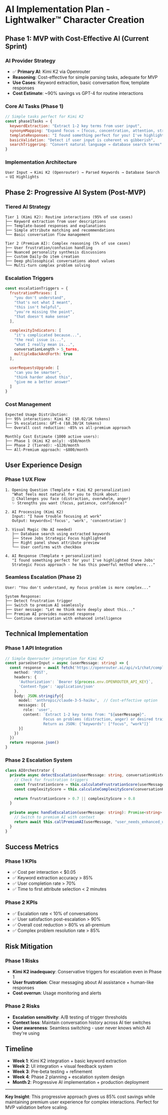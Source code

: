 # AI Implementation Plan - Lightwalker™ Character Creation

## Phase 1: MVP with Cost-Effective AI (Current Sprint)

### **AI Provider Strategy**
- ✅ **Primary AI**: Kimi K2 via Openrouter
- **Reasoning**: Cost-effective for simple parsing tasks, adequate for MVP
- **Use Cases**: Keyword extraction, basic conversation flow, template responses
- **Cost Estimate**: ~90% savings vs GPT-4 for routine interactions

### **Core AI Tasks (Phase 1)**
```javascript
// Simple tasks perfect for Kimi K2
const phase1Tasks = {
  keywordExtraction: "Extract 1-2 key terms from user input",
  synonymMapping: "Expand focus → [focus, concentration, attention, strategic]", 
  templateResponses: "I found something perfect for you! I've highlighted...",
  basicValidation: "Detect if user input is coherent vs gibberish",
  searchTriggering: "Convert natural language → database search terms"
}
```

### **Implementation Architecture**
```
User Input → Kimi K2 (Openrouter) → Parsed Keywords → Database Search → UI Highlights
```

## Phase 2: Progressive AI System (Post-MVP)

### **Tiered AI Strategy**
```
Tier 1 (Kimi K2): Routine interactions (95% of use cases)
├── Keyword extraction from user descriptions
├── Template-based responses and explanations  
├── Simple attribute matching and recommendations
└── Basic conversation flow management

Tier 2 (Premium AI): Complex reasoning (5% of use cases)
├── User frustration/confusion handling
├── Nuanced personality synthesis discussions
├── Custom Daily-Do item creation
├── Deep philosophical conversations about values
└── Multi-turn complex problem solving
```

### **Escalation Triggers**
```javascript
const escalationTriggers = {
  frustrationPhrases: [
    "you don't understand",
    "that's not what I meant",
    "this isn't helpful", 
    "you're missing the point",
    "that doesn't make sense"
  ],
  
  complexityIndicators: [
    "it's complicated because...",
    "the real issue is...", 
    "what I really mean is...",
    conversationLength > 5_turns,
    multipleBackAndForth: true
  ],
  
  userRequestsUpgrade: [
    "can you be smarter",
    "think harder about this",
    "give me a better answer"
  ]
}
```

### **Cost Management**
```
Expected Usage Distribution:
├── 95% interactions: Kimi K2 ($0.02/1K tokens)
├── 5% escalations: GPT-4 ($0.30/1K tokens)  
└── Overall cost reduction: ~85% vs all-premium approach

Monthly Cost Estimate (1000 active users):
├── Phase 1 (Kimi K2 only): ~$50/month
├── Phase 2 (Tiered): ~$120/month
└── All-Premium approach: ~$800/month
```

## User Experience Design

### **Phase 1 UX Flow**
```
1. Opening Question (Template + Kimi K2 personalization)
   "What feels most natural for you to think about:
   🎯 Challenges you face (distraction, overwhelm, anger)
   ✨ Strengths you want (focus, patience, confidence)" 

2. AI Processing (Kimi K2)
   Input: "I have trouble focusing at work"
   Output: keywords=['focus', 'work', 'concentration']
   
3. Visual Magic (No AI needed)
   ├── Database search using extracted keywords
   ├── Steve Jobs Strategic Focus highlighted
   ├── Right panel shows attribute preview
   └── User confirms with checkbox

4. AI Response (Template + personalization)
   "I found something perfect for you! I've highlighted Steve Jobs' 
   Strategic Focus approach - he has this powerful method where..."
```

### **Seamless Escalation (Phase 2)**
```
User: "You don't understand, my focus problem is more complex..."

System Response:
├── Detect frustration trigger
├── Switch to premium AI seamlessly  
├── User message: "Let me think more deeply about this..."
├── Premium AI provides nuanced response
└── Continue conversation with enhanced intelligence
```

## Technical Implementation

### **Phase 1 API Integration**
```typescript
// Simple Openrouter integration for Kimi K2
const parseUserInput = async (userMessage: string) => {
  const response = await fetch('https://openrouter.ai/api/v1/chat/completions', {
    method: 'POST',
    headers: {
      'Authorization': `Bearer ${process.env.OPENROUTER_API_KEY}`,
      'Content-Type': 'application/json'
    },
    body: JSON.stringify({
      model: 'anthropic/claude-3-5-haiku',  // Cost-effective option
      messages: [{
        role: 'user',
        content: `Extract 1-2 key terms from: "${userMessage}". 
                 Focus on problems (distraction, anger) or desired traits (focus, patience).
                 Return as JSON: {"keywords": ["focus", "work"]}`
      }]
    })
  })
  return response.json()
}
```

### **Phase 2 Escalation System**
```typescript
class AIOrchestrator {
  private async detectEscalation(userMessage: string, conversationHistory: Message[]): Promise<boolean> {
    // Check for frustration triggers
    const frustrationScore = this.calculateFrustrationScore(userMessage)
    const complexityScore = this.calculateComplexityScore(conversationHistory) 
    
    return frustrationScore > 0.7 || complexityScore > 0.8
  }
  
  private async handleEscalation(userMessage: string): Promise<string> {
    // Switch to premium AI with context
    return await this.callPremiumAI(userMessage, "user_needs_enhanced_understanding")
  }
}
```

## Success Metrics

### **Phase 1 KPIs**
- ✅ Cost per interaction < $0.05
- ✅ Keyword extraction accuracy > 85%
- ✅ User completion rate > 70% 
- ✅ Time to first attribute selection < 2 minutes

### **Phase 2 KPIs**  
- ✅ Escalation rate < 10% of conversations
- ✅ User satisfaction post-escalation > 90%
- ✅ Overall cost reduction > 80% vs all-premium
- ✅ Complex problem resolution rate > 85%

## Risk Mitigation

### **Phase 1 Risks**
- **Kimi K2 inadequacy**: Conservative triggers for escalation even in Phase 1
- **User frustration**: Clear messaging about AI assistance + human-like responses
- **Cost overrun**: Usage monitoring and alerts

### **Phase 2 Risks**
- **Escalation sensitivity**: A/B testing of trigger thresholds
- **Context loss**: Maintain conversation history across AI tier switches
- **User awareness**: Seamless switching - user never knows which AI they're using

## Timeline

- **Week 1**: Kimi K2 integration + basic keyword extraction
- **Week 2**: UI integration + visual feedback system  
- **Week 3**: Pre-beta testing + refinement
- **Week 4**: Phase 2 planning + escalation system design
- **Month 2**: Progressive AI implementation + production deployment

---

**Key Insight**: This progressive approach gives us 85% cost savings while maintaining premium user experience for complex interactions. Perfect for MVP validation before scaling.
